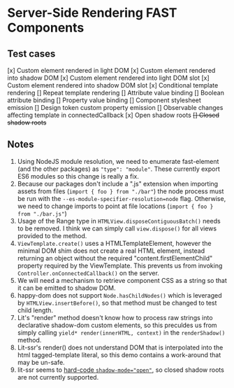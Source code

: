 # Server-Side Rendering FAST Components

## Test cases
[x] Custom element rendered in light DOM
[x] Custom element rendered into shadow DOM
[x] Custom element rendered into light DOM slot
[x] Custom element rendered into shadow DOM slot
[x] Conditional template rendering
[] Repeat template rendering
[] Attribute value binding
[] Boolean attribute binding
[] Property value binding
[] Component stylesheet emission
[] Design token custom property emission
[] Observable changes affecting template in connectedCallback
[x] Open shadow roots
~~[] Closed shadow roots~~

## Notes
1. Using NodeJS module resolution, we need to enumerate fast-element (and the other packages) as `"type": "module"`. These currently export ES6 modules so this change is really a fix.
2. Because our packages don't include a ".js" extension when importing assets from files (`import { foo } from "./bar"`) the node process must be run with the  `--es-module-specifier-resolution=node` flag. Otherwise, we need to change imports to point at file locations (`import { foo } from "./bar.js"`)
3. Usage of the Range type in `HTMLView.disposeContiguousBatch()` needs to be removed. I think we can simply call `view.dispose()` for all views provided to the method.
4. `ViewTemplate.create()` uses a HTMLTemplateElement, however the minimal DOM shim does not create a real HTML element, instead returning an object without the required "content.firstElementChild" property required by the ViewTemplate. This prevents us from invoking `Controller.onConnectedCallback()` on the server.
5. We will need a mechanism to retrieve component CSS as a string so that it can be emitted to shadow DOM.
6. happy-dom does not support `Node.hasChildNodes()` which is leveraged by `HTMLView.insertBefore()`, so that method must be changed to test child length.
7. Lit's "render" method doesn't know how to process raw strings into declarative shadow-dom custom elements, so this preculdes us from simply calling `yield* render(innerHTML, context)` in the `renderShadow()` method.
8. Lit-ssr's render() does not understand DOM that is interpolated into the html tagged-template literal, so this demo contains a work-around that may be un-safe.
9. lit-ssr seems to [hard-code `shadow-mode="open"`](https://github.com/lit/lit/blob/main/packages/labs/ssr/src/lib/render-lit-html.ts#L728), so closed shadow roots are not currently supported.